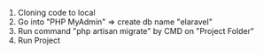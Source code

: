 
1. Cloning code to local
2. Go into "PHP MyAdmin" => create db name "elaravel"
3. Run command "php artisan migrate" by CMD on "Project Folder"
4. Run Project
